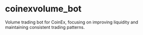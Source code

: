 # coinexvolume_bot
Volume trading bot for CoinEx, focusing on improving liquidity and maintaining consistent trading patterns.
